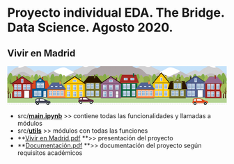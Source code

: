 # Proyecto individual EDA. The Bridge. Data Science. Agosto 2020.
## Vivir en Madrid

<img src=https://github.com/CristiDatas/08_2020_individual_viviendas/blob/main/resources/images/housesbanner.png>

- src/**[main.ipynb](https://github.com/CristiDatas/08_2020_individual_viviendas/blob/main/src/main.ipynb "main.ipynb")** >> contiene todas las funcionalidades y llamadas a módulos
- src/**[utils](https://github.com/CristiDatas/08_2020_individual_viviendas/tree/main/src/utils "utils")** >> módulos con todas las funciones
- **[Vivir en Madrid.pdf](https://github.com/CristiDatas/08_2020_individual_viviendas/blob/main/Vivir%20en%20madrid.pdf "Vivir en Madrid.pdf") **>> presentación del proyecto
- **[Documentación.pdf](https://github.com/CristiDatas/08_2020_individual_viviendas/blob/main/Documentacion.pdf "Documentación.pdf") **>> documentación del proyecto según requisitos académicos
